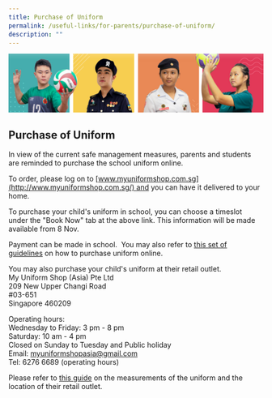 ```yaml
---
title: Purchase of Uniform
permalink: /useful-links/for-parents/purchase-of-uniform/
description: ""
---
```



![](/images/Our%20School/subbanner.jpg)

## Purchase of Uniform

In view of the current safe management measures, parents and students are reminded to purchase the school uniform online.  
  

To order, please log on to [www.myuniformshop.com.sg](http://www.myuniformshop.com.sg/) and you can have it delivered to your home.

To purchase your child's uniform in school, you can choose a timeslot under the "Book Now" tab at the above link. This information will be made available from 8 Nov.

Payment can be made in school.  You may also refer to [this set of guidelines](/files/Useful%20Links/For%20Parents/My%20Uniform%20Shop%20ASIA%20Pte%20Ltd%20-%20General%20Guide%20to%20Online%20Purchase.pdf) on how to purchase uniform online.   
  
You may also purchase your child's uniform at their retail outlet.  
My Uniform Shop (Asia) Pte Ltd  
209 New Upper Changi Road  
#03-651  
Singapore 460209  
  
Operating hours:  
Wednesday to Friday: 3 pm - 8 pm  
Saturday: 10 am - 4 pm  
Closed on Sunday to Tuesday and Public holiday  
Email: <a href="mailto:myuniformshopasia@gmail.com">myuniformshopasia@gmail.com</a>  
Tel: 6276 6689 (operating hours)  

  

Please refer to [this guide](/files/Useful%20Links/For%20Parents/001%20My%20Uniform%20Shop%20ASIA%20Pte%20Ltd%20-%20General%20Guide%20for%20Online%20Purchase%20%20Booking%20Updated%20Oct%202021.pdf) on the measurements of the uniform and the location of their retail outlet.